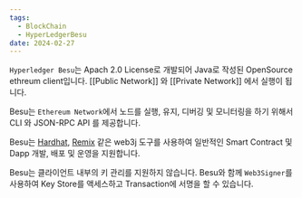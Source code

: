 ```yaml
---
tags:
  - BlockChain
  - HyperLedgerBesu
date: 2024-02-27
---
```

`Hyperledger Besu`는 Apach 2.0 License로 개발되어 Java로 작성된 OpenSource ethreum client입니다. [[Public Network]] 와 [[Private Network]] 에서 실행이 됩니다.

Besu는 `Ethereum Network`에서 노드를 실행, 유지, 디버깅 및 모니터링을 하기 위해서 CLI 와 JSON-RPC API 를 제공합니다.

Besu는 [Hardhat](https://hardhat.org/), [Remix](http://remix.ethereum.org/) 같은 web3j 도구를 사용하여 일반적인 Smart Contract 및 Dapp 개발, 배포 및 운영을 지원합니다.

Besu는 클라이언트 내부의 키 관리를 지원하지 않습니다.
Besu와 함께 `Web3Signer`를 사용하여 Key Store를 액세스하고 Transaction에 서명을 할 수 있습니다.